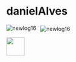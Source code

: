 # danielAlves
<p>
    <img align="left" src="https://github-readme-stats.vercel.app/api/top-langs/?username=newlog16&layout=compact&theme=graywhite&title_color=268bd2" alt="newlog16" />
</p>
<p>&nbsp;
    <img align="center" src="https://github-readme-stats.vercel.app/api?username=newlog16&count_private=true&show_icons=true&theme=graywhite&icon_color=268bd2&title_color=268bd2" alt="newlog16" />
</p>
  </div>

<a href="https://www.linkedin.com/in/danielalvesdearaujo/" target="_blank">
  <img src="https://i.ibb.co/Kx2GSrT/linkedin.png" width="48px" height="48px">
</a>
